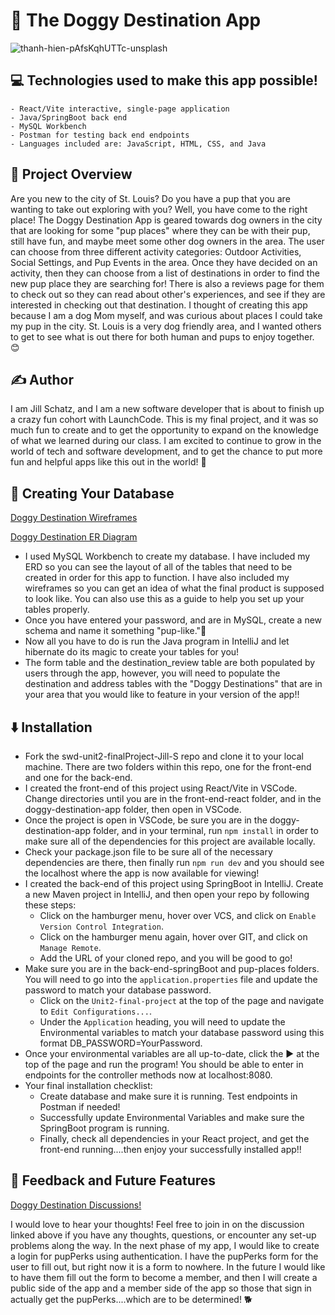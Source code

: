 # 🐾 The Doggy Destination App

![thanh-hien-pAfsKqhUTTc-unsplash](https://github.com/user-attachments/assets/f5c79173-658b-4f20-9a4b-0ff63a3f0569)


## 💻 Technologies used to make this app possible!

    - React/Vite interactive, single-page application
    - Java/SpringBoot back end
    - MySQL Workbench
    - Postman for testing back end endpoints
    - Languages included are: JavaScript, HTML, CSS, and Java

## 🐩 Project Overview

Are you new to the city of St. Louis?  Do you have a pup that you are wanting to take out exploring with you?  Well, you have come to the right place!  The Doggy Destination App is geared towards dog owners in the city that are looking for some "pup places" where they can be with their pup, still have fun, and maybe meet some other dog owners in the area.  The user can choose from three different activity categories:  Outdoor Activities, Social Settings, and Pup Events in the area.  Once they have decided on an activity, then they can choose from a list of destinations in order to find the new pup place they are searching for!  There is also a reviews page for them to check out so they can read about other's experiences, and see if they are interested in checking out that destination.  I thought of creating this app because I am a dog Mom myself, and was curious about places I could take my pup in the city.  St. Louis is a very dog friendly area, and I wanted others to get to see what is out there for both human and pups to enjoy together. 😊   

## ✍️ Author

I am Jill Schatz, and I am a new software developer that is about to finish up a crazy fun cohort with LaunchCode.  This is my final project, and it was so much fun to create and to get the opportunity to expand on the knowledge of what we learned during our class.  I am excited to continue to grow in the world of tech and software development, and to get the chance to put more fun and helpful apps like this out in the world! 🌸 

## 💾 Creating Your Database

[Doggy Destination Wireframes](https://docs.google.com/document/d/1sjiZG3BgGeDK5sqioRPGQb_NmAE1f-xQB7uQicaWLBE/edit?tab=t.0)

[Doggy Destination ER Diagram](https://docs.google.com/document/d/16KEtVQEYTNOXMILW2uOPjyhtkiBzg8CHUkSMwZYupSQ/edit?tab=t.0)

- I used MySQL Workbench to create my database. I have included my ERD so you can see the layout of all of the tables that need to be created in order for this app to function.  I have also included my wireframes so you can get an idea of what the final product is supposed to look like.  You can also use this as a guide to help you set up your tables properly.
- Once you have entered your password, and are in MySQL, create a new schema and name it something "pup-like."🐶
- Now all you have to do is run the Java program in IntelliJ and let hibernate do its magic to create your tables for you!
- The form table and the destination_review table are both populated by users through the app, however, you will need to populate the destination and address tables with the "Doggy Destinations" that are in your area that you would like to feature in your version of the app!!

## ⬇️ Installation

- Fork the swd-unit2-finalProject-Jill-S repo and clone it to your local machine.  There are two folders within this repo, one for the front-end and one for the back-end.
- I created the front-end of this project using React/Vite in VSCode.  Change directories until you are in the front-end-react folder, and in the doggy-destination-app folder, then open in VSCode.
- Once the project is open in VSCode, be sure you are in the doggy-destination-app folder, and in your terminal, run `npm install` in order to make sure all of the dependencies for this project are available locally.
- Check your package.json file to be sure all of the necessary dependencies are there, then finally run `npm run dev` and you should see the localhost where the app is now available for viewing!  
- I created the back-end of this project using SpringBoot in IntelliJ.  Create a new Maven project in IntelliJ, and then open your repo by following these steps:
  - Click on the hamburger menu, hover over VCS, and click on `Enable Version Control Integration`.
  - Click on the hamburger menu again, hover over GIT, and click on `Manage Remote`.
  - Add the URL of your cloned repo, and you will be good to go!
- Make sure you are in the back-end-springBoot and pup-places folders.  You will need to go into the `application.properties` file and update the password to match your database password.
  - Click on the `Unit2-final-project` at the top of the page and navigate to `Edit Configurations...`.
  - Under the `Application` heading, you will need to update the Environmental variables to match your database password using this format DB_PASSWORD=YourPassword.
- Once your environmental variables are all up-to-date, click the ▶️ at the top of the page and run the program!  You should be able to enter in endpoints for the controller methods now at localhost:8080.
- Your final installation checklist:
    - Create database and make sure it is running. Test endpoints in Postman if needed!
    - Successfully update Environmental Variables and make sure the SpringBoot program is running.
    - Finally, check all dependencies in your React project, and get the front-end running....then enjoy your successfully installed app!!   

## 🦄 Feedback and Future Features

[Doggy Destination Discussions!](https://github.com/schatzjmae84/swd-unit2-finalProject-Jill-S/discussions)

I would love to hear your thoughts!  Feel free to join in on the discussion linked above if you have any thoughts, questions, or encounter any set-up problems along the way.
In the next phase of my app, I would like to create a login for pupPerks using authentication.  I have the pupPerks form for the user to fill out, but right now it is a form to nowhere.  In the future I would like to have them fill out the form to become a member, and then I will create a public side of the app and a member side of the app so those that sign in actually get the pupPerks....which are to be determined! 🐕




